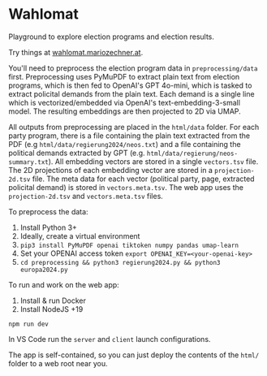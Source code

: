 # Wahlomat
Playground to explore election programs and election results.

Try things at [wahlomat.mariozechner.at](https://wahlomat.mariozechner.at).

You'll need to preprocess the election program data in `preprocessing/data` first. Preprocessing uses PyMuPDF to extract plain text from election programs, which is then fed to OpenAI's GPT 4o-mini, which is tasked to extract policital demands from the plain text. Each demand is a single line which is vectorized/embedded via OpenAI's text-embedding-3-small model. The resulting embeddings are then projected to 2D via UMAP.

All outputs from preprocessing are placed in the `html/data` folder. For each party program, there is a file containing the plain text extracted from the PDF (e.g `html/data/regierung2024/neos.txt`) and a file containing the political demands extracted by GPT (e.g. `html/data/regierung/neos-summary.txt`). All embedding vectors are stored in a single `vectors.tsv` file. The 2D projections of each embedding vector are stored in a `projection-2d.tsv` file. The meta data for each vector (political party, page, extracted policital demand) is stored in `vectors.meta.tsv`. The web app uses the `projection-2d.tsv` and `vectors.meta.tsv` files.

To preprocess the data:

1. Install Python 3+
2. Ideally, create a virtual environment
2. `pip3 install PyMuPDF openai tiktoken numpy pandas umap-learn`
3. Set your OPENAI access token `export OPENAI_KEY=<your-openai-key>`
3. `cd preprocessing && python3 regierung2024.py && python3 europa2024.py`

To run and work on the web app:

1. Install & run Docker
2. Install NodeJS +19

```
npm run dev
```

In VS Code run the `server` and `client` launch configurations.

The app is self-contained, so you can just deploy the contents of the `html/` folder to a web root near you.